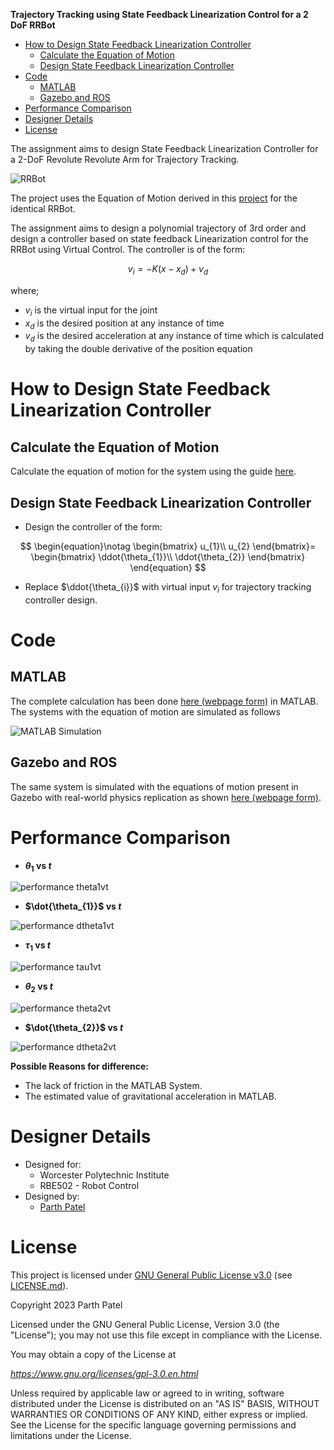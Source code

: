 **Trajectory Tracking using State Feedback Linearization Control for a 2 DoF RRBot**

<!-- TOC -->

- [How to Design State Feedback Linearization Controller](#how-to-design-state-feedback-linearization-controller)
  - [Calculate the Equation of Motion](#calculate-the-equation-of-motion)
  - [Design State Feedback Linearization Controller](#design-state-feedback-linearization-controller)
- [Code](#code)
  - [MATLAB](#matlab)
  - [Gazebo and ROS](#gazebo-and-ros)
- [Performance Comparison](#performance-comparison)
- [Designer Details](#designer-details)
- [License](#license)

<!-- /TOC -->

The assignment aims to design State Feedback Linearization Controller for a 2-DoF Revolute Revolute Arm for Trajectory Tracking.

![RRBot](./Docs/Images/RRBot.png)

The project uses the Equation of Motion derived in this [project](https://github.com/parth-20-07/2-DoF-Revolute-Revolute-robot-arm-Equation-of-Motion) for the identical RRBot.

The assignment aims to design a polynomial trajectory of 3rd order and design a controller based on state feedback Linearization control for the RRBot using Virtual Control. The controller is of the form:

$$
v_{i} = - K(x - x_{d}) + v_{d}
$$

where;

- $v_{i}$ is the virtual input for the joint
- $x_{d}$ is the desired position at any instance of time
- $v_{d}$ is the desired acceleration at any instance of time which is calculated by taking the double derivative of the position equation

# How to Design State Feedback Linearization Controller

## Calculate the Equation of Motion

Calculate the equation of motion for the system using the guide [here](https://github.com/parth-20-07/2-DoF-Revolute-Revolute-robot-arm-Equation-of-Motion).

## Design State Feedback Linearization Controller

- Design the controller of the form:

$$
\begin{equation}\notag
\begin{bmatrix}
u_{1}\\
u_{2}
\end{bmatrix}=
\begin{bmatrix}
\ddot{\theta_{1}}\\
\ddot{\theta_{2}}
\end{bmatrix}
\end{equation}
$$

- Replace $\ddot{\theta_{i}}$ with virtual input $v_{i}$ for trajectory tracking controller design.

# Code

## MATLAB

The complete calculation has been done [here (webpage form)](https://htmlpreview.github.io/?https://github.com/parth-20-07/Trajectory-Tracking-using-State-Feedback-Linearization-Control-for-a-2-DoF-RRBot/blob/main/Solution/MATLAB/main.html) in MATLAB. The systems with the equation of motion are simulated as follows

![MATLAB Simulation](./Docs/Images/MATLAB%20Simulation.gif)

## Gazebo and ROS

The same system is simulated with the equations of motion present in Gazebo with real-world physics replication as shown [here (webpage form)](https://htmlpreview.github.io/?https://github.com/parth-20-07/Trajectory-Tracking-using-State-Feedback-Linearization-Control-for-a-2-DoF-RRBot/blob/main/Solution/Gazebo/rrbot_traj_control.html).

# Performance Comparison

- **$\theta_{1}$ vs $t$**

![performance theta1vt](./Docs/Images/comparision_theta1.jpg)

- **$\dot{\theta_{1}}$ vs $t$**

![performance dtheta1vt](./Docs/Images/comparision_dtheta1.jpg)

- **$\tau_{1}$ vs $t$**

![performance tau1vt](./Docs/Images/comparision_tau1.jpg)

- **$\theta_{2}$ vs $t$**

![performance theta2vt](./Docs/Images/comparision_theta2.jpg)

- **$\dot{\theta_{2}}$ vs $t$**

![performance dtheta2vt](./Docs/Images/comparision_dtheta2.jpg)

**Possible Reasons for difference:**

- The lack of friction in the MATLAB System.
- The estimated value of gravitational acceleration in MATLAB.

# Designer Details

- Designed for:
  - Worcester Polytechnic Institute
  - RBE502 - Robot Control
- Designed by:
  - [Parth Patel](mailto:parth.pmech@gmail.com)

# License

This project is licensed under [GNU General Public License v3.0](https://www.gnu.org/licenses/gpl-3.0.en.html) (see [LICENSE.md](LICENSE.md)).

Copyright 2023 Parth Patel

Licensed under the GNU General Public License, Version 3.0 (the "License"); you may not use this file except in compliance with the License.

You may obtain a copy of the License at

_https://www.gnu.org/licenses/gpl-3.0.en.html_

Unless required by applicable law or agreed to in writing, software distributed under the License is distributed on an "AS IS" BASIS, WITHOUT WARRANTIES OR CONDITIONS OF ANY KIND, either express or implied. See the License for the specific language governing permissions and limitations under the License.
